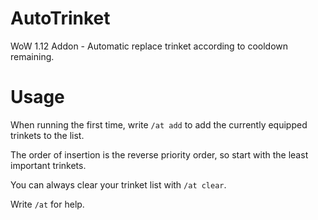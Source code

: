 # AutoTrinket
WoW 1.12 Addon - Automatic replace trinket according to cooldown remaining.

# Usage

When running the first time, write `/at add` to add the currently equipped trinkets to the list. 

The order of insertion is the reverse priority order, so start with the least important trinkets.

You can always clear your trinket list with `/at clear`.

Write `/at` for help.
